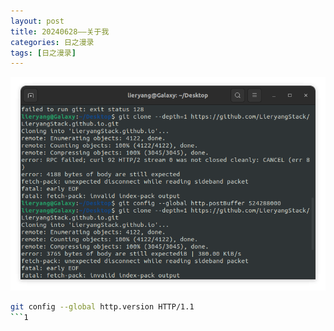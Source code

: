 ```yaml
---
layout: post
title: 20240628——关于我
categories: 日之漫录
tags: [日之漫录]
---
```


![alt text](image.png)

```sh
git config --global http.version HTTP/1.1
```1